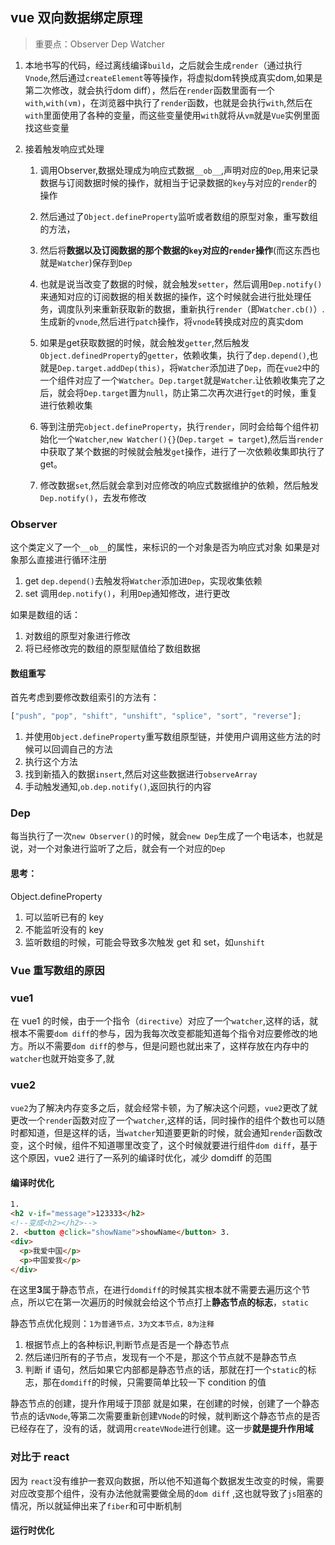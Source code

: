 ## vue 双向数据绑定原理

> 重要点：Observer Dep Watcher

1. 本地书写的代码，经过离线编译`build`，之后就会生成`render`（通过执行`Vnode`,然后通过`createElement`等等操作，将虚拟dom转换成真实dom,如果是第二次修改，就会执行dom diff），然后在`render`函数里面有一个`with`,`with(vm)`，在浏览器中执行了`render`函数，也就是会执行`with`,然后在`with`里面使用了各种的变量，而这些变量使用`with`就将从`vm`就是`Vue`实例里面找这些变量
2. 接着触发响应式处理

   1. 调用Observer,数据处理成为响应式数据`__ob__`,声明对应的`Dep`,用来记录数据与订阅数据时候的操作，就相当于记录数据的`key`与对应的`render`的操作
   2. 然后通过了`Object.defineProperty`监听或者数组的原型对象，重写数组的方法，
   3. 然后将**数据以及订阅数据的那个数据的`key`对应的`render`操作**(而这东西也就是`Watcher`)保存到`Dep`
   4. 也就是说当改变了数据的时候，就会触发`setter`，然后调用`Dep.notify()`来通知对应的订阅数据的相关数据的操作，这个时候就会进行批处理任务，调度队列来重新获取新的数据，重新执行`render`（即`Watcher.cb()`）.生成新的`vnode`,然后进行`patch`操作，将`vnode`转换成对应的真实dom
   5. 如果是get获取数据的时候，就会触发`getter`,然后触发`Object.definedProperty`的`getter`，依赖收集，执行了`dep.depend()`,也就是`Dep.target.addDep(this)`，将`Watcher`添加进了`Dep`，而在`vue2`中的一个组件对应了一个`Watcher`。`Dep.target`就是`Watcher`.让依赖收集完了之后，就会将`Dep.target`置为`null`，防止第二次再次进行`get`的时候，重复进行依赖收集

   6. 等到注册完`object.defineProperty`，执行`render`，同时会给每个组件初始化一个`Watcher`,`new Watcher(){}`(`Dep.target = target`),然后当`render`中获取了某个数据的时候就会触发`get`操作，进行了一次依赖收集即执行了get。
   7. 修改数据`set`,然后就会拿到对应修改的响应式数据维护的依赖，然后触发`Dep.notify()`，去发布修改 

### Observer

这个类定义了一个`__ob__`的属性，来标识的一个对象是否为响应式对象
如果是对象那么直接进行循环注册

1. get
   `dep.depend()`去触发将`Watcher`添加进`Dep`，实现收集依赖
2. set
   调用`dep.notify()`，利用`Dep`通知修改，进行更改

如果是数组的话：

1. 对数组的原型对象进行修改
2. 将已经修改完的数组的原型赋值给了数组数据

#### 数组重写

首先考虑到要修改数组索引的方法有：

```javascript
["push", "pop", "shift", "unshift", "splice", "sort", "reverse"];
```
1. 并使用`Object.defineProperty`重写数组原型链，并使用户调用这些方法的时候可以回调自己的方法
2. 执行这个方法
3. 找到新插入的数据`insert`,然后对这些数据进行`observeArray`
4. 手动触发通知,`ob.dep.notify()`,返回执行的内容

### Dep
每当执行了一次`new Observer()`的时候，就会`new Dep`生成了一个电话本，也就是说，对一个对象进行监听了之后，就会有一个对应的`Dep`

#### 思考：

Object.defineProperty

1. 可以监听已有的 key
2. 不能监听没有的 key
3. 监听数组的时候，可能会导致多次触发 get 和 set，如`unshift`

### Vue 重写数组的原因

### vue1

在 vue1 的时候，由于一个指令（`directive`）对应了一个`watcher`,这样的话，就根本不需要`dom diff`的参与，因为我每次改变都能知道每个指令对应要修改的地方。所以不需要`dom diff`的参与，但是问题也就出来了，这样存放在内存中的`watcher`也就开始变多了,就

### vue2

`vue2`为了解决内存变多之后，就会经常卡顿，为了解决这个问题，`vue2`更改了就更改一个`render`函数对应了一个`watcher`,这样的话，同时操作的组件个数也可以随时都知道，但是这样的话，当`watcher`知道要更新的时候，就会通知`render`函数改变，这个时候，组件不知道哪里改变了，这个时候就要进行组件`dom diff`，基于这个原因，vue2 进行了一系列的编译时优化，减少 domdiff 的范围

#### 编译时优化

```html
1.
<h2 v-if="message">123333</h2>
<!--变成<h2></h2>-->
2. <button @click="showName">showName</button> 3.
<div>
  <p>我爱中国</p>
  <p>中国爱我</p>
</div>
```

在这里**3**属于静态节点，在进行`domdiff`的时候其实根本就不需要去遍历这个节点，所以它在第一次遍历的时候就会给这个节点打上**静态节点的标志**，`static`

静态节点优化规则：`1为普通节点，3为文本节点，8为注释`

1. 根据节点上的各种标识,判断节点是否是一个静态节点
2. 然后递归所有的子节点，发现有一个不是，那这个节点就不是静态节点
3. 判断 if 语句，然后如果它内部都是静态节点的话，那就在打一个`static`的标志，那在`domdiff`的时候，只需要简单比较一下 condition 的值

静态节点的创建，提升作用域于顶部
就是如果，在创建的时候，创建了一个静态节点的话`VNode`,等第二次需要重新创建`VNode`的时候，就判断这个静态节点的是否已经存在了，没有的话，就调用`createVNode`进行创建。这一步**就是提升作用域**


### 对比于 react

因为 `react`没有维护一套双向数据，所以他不知道每个数据发生改变的时候，需要对应改变那个组件，没有办法他就需要做全局的`dom diff` ,这也就导致了`js`阻塞的情况，所以就延伸出来了`fiber`和可中断机制

#### 运行时优化
